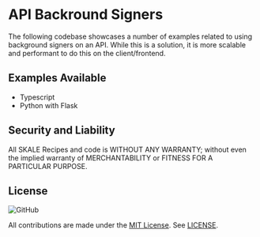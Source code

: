 # API Backround Signers

The following codebase showcases a number of examples related to
using background signers on an API. While this is a solution, it is more scalable and performant to do this on the client/frontend.

Examples Available
---
- Typescript
- Python with Flask




## Security and Liability
All SKALE Recipes and code is WITHOUT ANY WARRANTY; without even the implied warranty of MERCHANTABILITY or FITNESS FOR A PARTICULAR PURPOSE.

## License

![GitHub](https://img.shields.io/github/license/skalenetwork/recipes.svg)

All contributions are made under the [MIT License](https://mit-license.org/). See [LICENSE](LICENSE).
